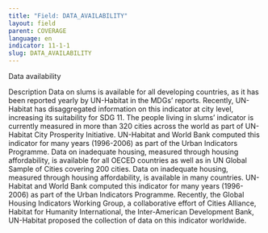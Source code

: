 ```yaml
---
title: "Field: DATA_AVAILABILITY"
layout: field
parent: COVERAGE
language: en
indicator: 11-1-1
slug: DATA_AVAILABILITY
---
```

Data availability

Description
Data on slums is available for all developing countries, as it has been reported yearly by UN-Habitat in the MDGs’ reports. Recently, UN-Habitat has disaggregated information on this indicator at city level, increasing its suitability for SDG 11. The people living in slums’ indicator is currently measured in more than 320 cities across the world as part of UN-Habitat City Prosperity Initiative. UN-Habitat and World Bank computed this indicator for many years (1996-2006) as part of the Urban Indicators Programme. Data on inadequate housing, measured through housing affordability, is available for all OECED countries as well as in UN Global Sample of Cities covering 200 cities. Data on inadequate housing, measured through housing affordability, is available in many countries. UN-Habitat and World Bank computed this indicator for many years (1996-2006) as part of the Urban Indicators Programme. Recently, the Global Housing Indicators Working Group, a collaborative effort of Cities Alliance, Habitat for Humanity International, the Inter-American Development Bank, UN-Habitat proposed the collection of data on this indicator worldwide.